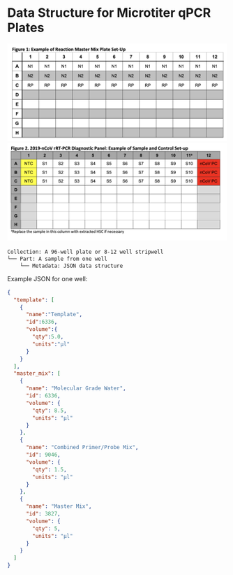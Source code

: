 # Data Structure for Microtiter qPCR Plates

<img src="/docs/_images/primer_layout.png" alt="Primer layout for the CDC Protocol" width="600"/>

<img src="/docs/_images/sample_layout.png" alt="Sample layout for the CDC Protocol" width="600"/>

```
Collection: A 96-well plate or 8-12 well stripwell
└── Part: A sample from one well
    └── Metadata: JSON data structure
```
Example JSON for one well:
```json
{
  "template": [
    {
      "name":"Template",
      "id":6336,
      "volume":{
        "qty":5.0,
        "units":"µl"
      }
    }
  ],
  "master_mix": [
    {
      "name": "Molecular Grade Water",
      "id": 6336,
      "volume": {
        "qty": 8.5,
        "units": "µl"
      }
    },
    {
      "name": "Combined Primer/Probe Mix",
      "id": 9046,
      "volume": {
        "qty": 1.5,
        "units": "µl"
      }
    },
    {
      "name": "Master Mix",
      "id": 3827,
      "volume": {
        "qty": 5,
        "units": "µl"
      }
    }
  ]
}
```
